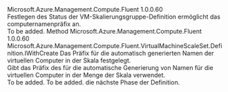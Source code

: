 <Type Name="IWithComputerNamePrefix" FullName="Microsoft.Azure.Management.Compute.Fluent.VirtualMachineScaleSet.Definition.IWithComputerNamePrefix">
  <TypeSignature Language="C#" Value="public interface IWithComputerNamePrefix" />
  <TypeSignature Language="ILAsm" Value=".class public interface auto ansi abstract IWithComputerNamePrefix" />
  <TypeSignature Language="DocId" Value="T:Microsoft.Azure.Management.Compute.Fluent.VirtualMachineScaleSet.Definition.IWithComputerNamePrefix" />
  <TypeSignature Language="VB.NET" Value="Public Interface IWithComputerNamePrefix" />
  <TypeSignature Language="F#" Value="type IWithComputerNamePrefix = interface" />
  <AssemblyInfo>
    <AssemblyName>Microsoft.Azure.Management.Compute.Fluent</AssemblyName>
    <AssemblyVersion>1.0.0.60</AssemblyVersion>
  </AssemblyInfo>
  <Interfaces />
  <Docs>
    <summary>
            Festlegen des Status der VM-Skalierungsgruppe-Definition ermöglicht das computernamenpräfix an.
            </summary>
    <remarks>To be added.</remarks>
  </Docs>
  <Members>
    <Member MemberName="WithComputerNamePrefix">
      <MemberSignature Language="C#" Value="public Microsoft.Azure.Management.Compute.Fluent.VirtualMachineScaleSet.Definition.IWithCreate WithComputerNamePrefix (string namePrefix);" />
      <MemberSignature Language="ILAsm" Value=".method public hidebysig newslot virtual instance class Microsoft.Azure.Management.Compute.Fluent.VirtualMachineScaleSet.Definition.IWithCreate WithComputerNamePrefix(string namePrefix) cil managed" />
      <MemberSignature Language="DocId" Value="M:Microsoft.Azure.Management.Compute.Fluent.VirtualMachineScaleSet.Definition.IWithComputerNamePrefix.WithComputerNamePrefix(System.String)" />
      <MemberSignature Language="VB.NET" Value="Public Function WithComputerNamePrefix (namePrefix As String) As IWithCreate" />
      <MemberSignature Language="F#" Value="abstract member WithComputerNamePrefix : string -&gt; Microsoft.Azure.Management.Compute.Fluent.VirtualMachineScaleSet.Definition.IWithCreate" Usage="iWithComputerNamePrefix.WithComputerNamePrefix namePrefix" />
      <MemberType>Method</MemberType>
      <AssemblyInfo>
        <AssemblyName>Microsoft.Azure.Management.Compute.Fluent</AssemblyName>
        <AssemblyVersion>1.0.0.60</AssemblyVersion>
      </AssemblyInfo>
      <ReturnValue>
        <ReturnType>Microsoft.Azure.Management.Compute.Fluent.VirtualMachineScaleSet.Definition.IWithCreate</ReturnType>
      </ReturnValue>
      <Parameters>
        <Parameter Name="namePrefix" Type="System.String" />
      </Parameters>
      <Docs>
        <param name="namePrefix">Das Präfix für die automatisch generierten Namen der virtuellen Computer in der Skala festgelegt.</param>
        <summary>
            Gibt das Präfix des für die automatische Generierung von Namen für die virtuellen Computer in der Menge der Skala verwendet.
            </summary>
        <returns>To be added.</returns>
        <remarks>To be added.</remarks>
        <return>die nächste Phase der Definition.</return>
      </Docs>
    </Member>
  </Members>
</Type>